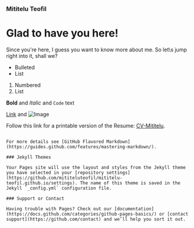 ### Mititelu Teofil


# Glad to have you here!

Since you're here, I guess you want to know more about me. So let\s jump right into it, shall we?

- Bulleted
- List

1. Numbered
2. List


**Bold** and _Italic_ and `Code` text

[Link](url) and ![Image](src)

Follow this link for a printable version of the Resume: [CV-Mititelu](https://github.com/mititeluteofil/mititelu-teofil.github.io/edit/gh-pages/index.md).

```

For more details see [GitHub Flavored Markdown](https://guides.github.com/features/mastering-markdown/).

### Jekyll Themes

Your Pages site will use the layout and styles from the Jekyll theme you have selected in your [repository settings](https://github.com/mititeluteofil/mititelu-teofil.github.io/settings). The name of this theme is saved in the Jekyll `_config.yml` configuration file.

### Support or Contact

Having trouble with Pages? Check out our [documentation](https://docs.github.com/categories/github-pages-basics/) or [contact support](https://github.com/contact) and we’ll help you sort it out.
